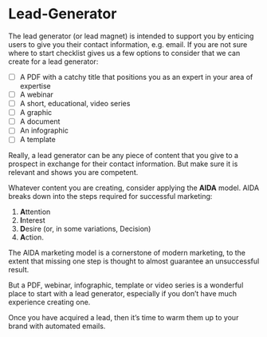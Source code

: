 # Lead-Generator
The lead generator (or lead magnet) is intended to support you by enticing users to give you their contact information, e.g. email. If you are not sure where to start checklist gives us a few options to consider that we can create for a lead generator:

- [ ] A PDF with a catchy title that positions you as an expert in your area of expertise
- [ ] A webinar
- [ ] A short, educational, video series
- [ ] A graphic
- [ ] A document
- [ ] An infographic
- [ ] A template

Really, a lead generator can be any piece of content that you give to a prospect in exchange for their contact information. But make sure it is relevant and shows you are competent.

Whatever content you are creating, consider applying the **AIDA** model. AIDA breaks down into the steps required for successful marketing: 
1. **A**ttention
1. **I**nterest
1. **D**esire (or, in some variations, Decision)
1. **A**ction.

The AIDA marketing model is a cornerstone of modern marketing, to the extent that missing one step is thought to almost guarantee an unsuccessful result.

But a PDF, webinar, infographic, template or video series is a wonderful place to start with a lead generator, especially if you don’t have much experience creating one.

Once you have acquired a lead, then it’s time to warm them up to your brand with automated emails.
